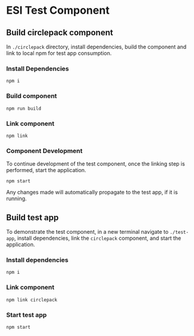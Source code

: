 # ESI Test Component

## Build circlepack component
In `./circlepack` directory, install dependencies, build the component and link to local npm for test app consumption.

### Install Dependencies
```
npm i
```
### Build component
```
npm run build
```
### Link component
```
npm link
```

### Component Development
To continue development of the test component, once the linking step is performed, start the application.
```
npm start
```
Any changes made will automatically propagate to the test app, if it is running.

## Build test app
To demonstrate the test component, in a new terminal navigate to `./test-app`, install dependencies, link the `circlepack` component, and start the application.

### Install dependencies
```
npm i
```
### Link component
```
npm link circlepack
```
### Start test app
```
npm start
```
